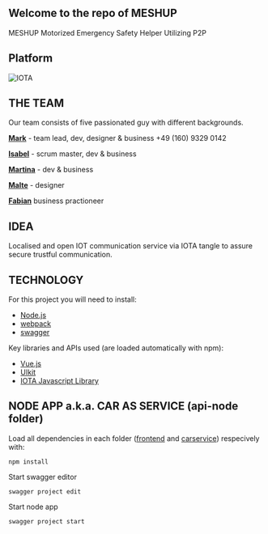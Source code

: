 ## Welcome to the repo of MESHUP
MESHUP Motorized Emergency Safety Helper Utilizing P2P

## Platform

![IOTA](https://upload.wikimedia.org/wikipedia/commons/thumb/a/ad/Iota_logo.png/320px-Iota_logo.png)

## THE TEAM

Our team consists of five passionated guy with different backgrounds.

**[Mark](https://github.com/MarkDekker)** - team lead, dev, designer & business +49 (160) 9329 0142

**[Isabel](https://github.com/Zabela)** - scrum master, dev & business

**[Martina](https://github.com/Tini8000)** - dev & business

**[Malte](https://github.com/malte136)** - designer

**[Fabian](https://github.com/M3shup)** business practioneer 

 ## IDEA
 
Localised and open IOT communication service via IOTA tangle to assure secure trustful communication.

## TECHNOLOGY
For this project you will need to install:

- [Node.js](https://nodejs.org/en/)
- [webpack](https://webpack.js.org)
- [swagger](https://swagger.io/)

Key libraries and APIs used (are loaded automatically with npm):
- [Vue.js](https://vuejs.org)
- [UIkit](https://getuikit.com)
- [IOTA Javascript Library](https://github.com/iotaledger/iota.lib.js/)

## NODE APP a.k.a. CAR AS SERVICE (api-node folder)

Load all dependencies in each folder ([frontend](./frontend/) and [carservice](./carservice/)) respecively with:
```
npm install
```
Start swagger editor
```
swagger project edit
```
Start node app
```
swagger project start
```
